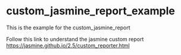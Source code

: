 # custom_jasmine_report_example
This is the example for the custom_jasmine_report 

Follow this link to understand the jasmine custom report
https://jasmine.github.io/2.5/custom_reporter.html
